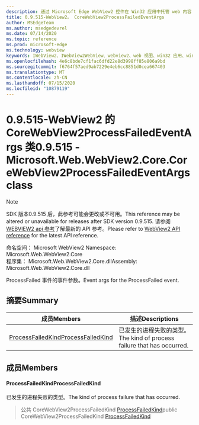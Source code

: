 ```yaml
---
description: 通过 Microsoft Edge WebView2 控件在 Win32 应用中托管 web 内容
title: 0.9.515-WebView2。 CoreWebView2ProcessFailedEventArgs
author: MSEdgeTeam
ms.author: msedgedevrel
ms.date: 07/14/2020
ms.topic: reference
ms.prod: microsoft-edge
ms.technology: webview
keywords: IWebView2、IWebView2WebView、webview2、web 视图、win32 应用、win32、edge、ICoreWebView2、ICoreWebView2Controller、浏览器控件、边缘 html
ms.openlocfilehash: 4e6c8bde7cf1fac6dfd22e8d3998ff85e806a9bd
ms.sourcegitcommit: f6764f57aed9ab7229e4eb6cc8851d0cea667403
ms.translationtype: MT
ms.contentlocale: zh-CN
ms.lasthandoff: 07/15/2020
ms.locfileid: "10879119"
---
```

# <span data-ttu-id="05002-104">0.9.515-WebView2 的 CoreWebView2ProcessFailedEventArgs 类</span><span class="sxs-lookup"><span data-stu-id="05002-104">0.9.515 - Microsoft.Web.WebView2.Core.CoreWebView2ProcessFailedEventArgs class</span></span> 

> [!NOTE]
> <span data-ttu-id="05002-105">SDK 版本0.9.515 后，此参考可能会更改或不可用。</span><span class="sxs-lookup"><span data-stu-id="05002-105">This reference may be altered or unavailable for releases after SDK version 0.9.515.</span></span> <span data-ttu-id="05002-106">请参阅[WEBVIEW2 api 参考](../../../webview2-api-reference.md)了解最新的 API 参考。</span><span class="sxs-lookup"><span data-stu-id="05002-106">Please refer to [WebView2 API reference](../../../webview2-api-reference.md) for the latest API reference.</span></span>

<span data-ttu-id="05002-107">命名空间： Microsoft WebView2 </span><span class="sxs-lookup"><span data-stu-id="05002-107">Namespace: Microsoft.Web.WebView2.Core</span></span>\
<span data-ttu-id="05002-108">程序集： Microsoft.Web.WebView2.Core.dll</span><span class="sxs-lookup"><span data-stu-id="05002-108">Assembly: Microsoft.Web.WebView2.Core.dll</span></span>

<span data-ttu-id="05002-109">ProcessFailed 事件的事件参数。</span><span class="sxs-lookup"><span data-stu-id="05002-109">Event args for the ProcessFailed event.</span></span>

## <span data-ttu-id="05002-110">摘要</span><span class="sxs-lookup"><span data-stu-id="05002-110">Summary</span></span>

 <span data-ttu-id="05002-111">成员</span><span class="sxs-lookup"><span data-stu-id="05002-111">Members</span></span>                        | <span data-ttu-id="05002-112">描述</span><span class="sxs-lookup"><span data-stu-id="05002-112">Descriptions</span></span>
--------------------------------|---------------------------------------------
[<span data-ttu-id="05002-113">ProcessFailedKind</span><span class="sxs-lookup"><span data-stu-id="05002-113">ProcessFailedKind</span></span>](#processfailedkind) | <span data-ttu-id="05002-114">已发生的进程失败的类型。</span><span class="sxs-lookup"><span data-stu-id="05002-114">The kind of process failure that has occurred.</span></span>

## <span data-ttu-id="05002-115">成员</span><span class="sxs-lookup"><span data-stu-id="05002-115">Members</span></span>

#### <span data-ttu-id="05002-116">ProcessFailedKind</span><span class="sxs-lookup"><span data-stu-id="05002-116">ProcessFailedKind</span></span> 

<span data-ttu-id="05002-117">已发生的进程失败的类型。</span><span class="sxs-lookup"><span data-stu-id="05002-117">The kind of process failure that has occurred.</span></span>

> <span data-ttu-id="05002-118">公共 CoreWebView2ProcessFailedKind [ProcessFailedKind](#processfailedkind)</span><span class="sxs-lookup"><span data-stu-id="05002-118">public CoreWebView2ProcessFailedKind [ProcessFailedKind](#processfailedkind)</span></span>

